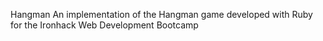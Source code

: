 Hangman
An implementation of the Hangman game developed with Ruby for the Ironhack Web Development Bootcamp
